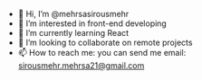 - 👋 Hi, I’m @mehrsasirousmehr
- 💞 I’m interested in front-end developing
- 🌱 I’m currently learning React
- 👀 I’m looking to collaborate on remote projects
- 📫 How to reach me:
you can send me email:
sirousmehr.mehrsa21@gmail.com
<!---
mehrsasirousmehr/mehrsasirousmehr is a ✨ special ✨ repository because its `README.md` (this file) appears on your GitHub profile.
You can click the Preview link to take a look at your changes.
--->
